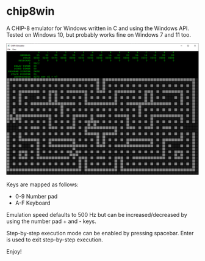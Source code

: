 # chip8win
A CHIP-8 emulator for Windows written in C and using the Windows API.  Tested on Windows 10, but probably works fine on Windows 7 and 11 too.

![Alt text](screenshot.png?raw=true "Title")

Keys are mapped as follows:

* 0-9 Number pad
* A-F Keyboard

Emulation speed defaults to 500 Hz but can be increased/decreased by using the number pad + and - keys.

Step-by-step execution mode can be enabled by pressing spacebar.  Enter is used to exit step-by-step execution.

Enjoy!